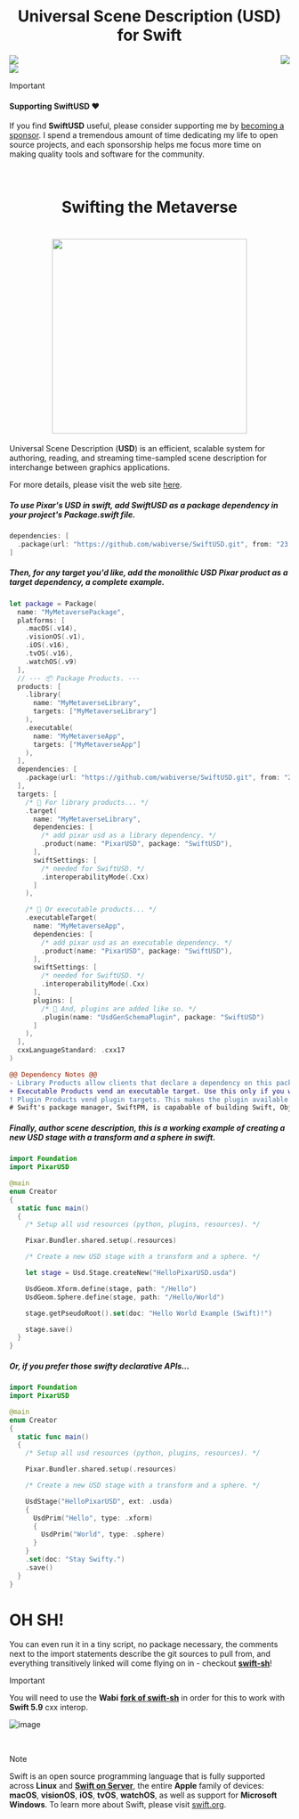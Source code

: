 <!-- markdownlint-configure-file {
  "MD013": {
    "code_blocks": false,
    "tables": false
  },
  "MD033": false,
  "MD041": false
} -->


<div align="center">

# Universal Scene Description (USD) for Swift

</div>

<sup>
  <div>
    <a href="https://wabi.foundation/pixarusd/documentation/pixarusd">
      <img align=top src="https://img.shields.io/badge/Swift_USD_API_Docs-DocumentationSource?style=for-the-badge&color=F05138&logo=swift&logoColor=white">
    </a>
    <a href="mailto:devs@wabi.foundation?subject=%5BSwiftUSD%20Linux%20Inquiry%5D%20">
      <img align=right src="https://img.shields.io/badge/Linux_|_Support-LinuxAttr?style=for-the-badge&color=003366&logo=linuxFoundation">
    </a>
  </div>
</sup>

<image align=top src="https://www.dropbox.com/scl/fi/cmqz171jkketkvpyojtbx/swiftyusd.png?rlkey=rosui4p7dv410eqvztmynhz56&raw=1">

> [!IMPORTANT]
> #### Supporting SwiftUSD ❤️
> If you find **SwiftUSD** useful, please consider supporting me by [becoming a sponsor](https://github.com/sponsors/wabiverse). I spend a tremendous amount of time dedicating my life to open source projects, and each sponsorship helps me focus more time on making quality tools and software for the community.

<br/>

<div align="center">

# Swifting the Metaverse

</div>

<div align="center">

# <img width="350" src="https://www.dropbox.com/scl/fi/96fxs64ap4aaq9f7vp0yf/swiftusdcropped.png?rlkey=wvgzfodi8skub1svqf1w4g07g&raw=1">

</div>

Universal Scene Description (**USD**) is an efficient, scalable system for
authoring, reading, and streaming time-sampled scene description for
interchange between graphics applications.

For more details, please visit the web site [here](http://openusd.org).

##### To use Pixar's USD in swift, add SwiftUSD as a package dependency in your project's Package.swift file.
```swift
dependencies: [
  .package(url: "https://github.com/wabiverse/SwiftUSD.git", from: "23.11.29"),
]
```


##### Then, for any target you'd like, add the monolithic USD **Pixar** product as a target dependency, a complete example.
```swift
let package = Package(
  name: "MyMetaversePackage",
  platforms: [
    .macOS(.v14),
    .visionOS(.v1),
    .iOS(.v16),
    .tvOS(.v16),
    .watchOS(.v9)
  ],
  // --- 📦 Package Products. ---
  products: [
    .library(
      name: "MyMetaverseLibrary",
      targets: ["MyMetaverseLibrary"]
    ),
    .executable(
      name: "MyMetaverseApp",
      targets: ["MyMetaverseApp"]
    ),
  ],
  dependencies: [
    .package(url: "https://github.com/wabiverse/SwiftUSD.git", from: "23.11.29")
  ],
  targets: [
    /* 📕 For library products... */
    .target(
      name: "MyMetaverseLibrary",
      dependencies: [
        /* add pixar usd as a library dependency. */
        .product(name: "PixarUSD", package: "SwiftUSD"),
      ],
      swiftSettings: [
        /* needed for SwiftUSD. */
        .interoperabilityMode(.Cxx)
      ]
    ),

    /* 📗 Or executable products... */
    .executableTarget(
      name: "MyMetaverseApp",
      dependencies: [
        /* add pixar usd as an executable dependency. */
        .product(name: "PixarUSD", package: "SwiftUSD"),
      ],
      swiftSettings: [
        /* needed for SwiftUSD. */
        .interoperabilityMode(.Cxx)
      ],
      plugins: [
        /* 📙 And, plugins are added like so. */
        .plugin(name: "UsdGenSchemaPlugin", package: "SwiftUSD")
      ]
    ),
  ],
  cxxLanguageStandard: .cxx17
)
```

```diff
@@ Dependency Notes @@
- Library Products allow clients that declare a dependency on this package to use the package’s functionality.
+ Executable Products vend an executable target. Use this only if you want to make the executable available to clients.
! Plugin Products vend plugin targets. This makes the plugin available to clients that integrate the Swift package.
# Swift's package manager, SwiftPM, is capabable of building Swift, Objective-C/C++, and C/C++ code.
```

##### Finally, author scene description, this is a working example of creating a new USD stage with a transform and a sphere in swift.
```swift
import Foundation
import PixarUSD

@main
enum Creator
{
  static func main()
  {
    /* Setup all usd resources (python, plugins, resources). */

    Pixar.Bundler.shared.setup(.resources)

    /* Create a new USD stage with a transform and a sphere. */

    let stage = Usd.Stage.createNew("HelloPixarUSD.usda")

    UsdGeom.Xform.define(stage, path: "/Hello")
    UsdGeom.Sphere.define(stage, path: "/Hello/World")

    stage.getPseudoRoot().set(doc: "Hello World Example (Swift)!")

    stage.save()
  }
}
```

##### Or, if you prefer those swifty declarative APIs...
```swift
import Foundation
import PixarUSD

@main
enum Creator
{
  static func main()
  {
    /* Setup all usd resources (python, plugins, resources). */

    Pixar.Bundler.shared.setup(.resources)

    /* Create a new USD stage with a transform and a sphere. */

    UsdStage("HelloPixarUSD", ext: .usda)
    {
      UsdPrim("Hello", type: .xform)
      {
        UsdPrim("World", type: .sphere)
      }
    }
    .set(doc: "Stay Swifty.")
    .save()
  }
}
```

# **OH SH!**
You can even run it in a tiny script, no package necessary, the comments next to the import
statements describe the git sources to pull from, and everything transitively linked will come flying
on in - checkout [**swift-sh**](https://github.com/mxcl/swift-sh)!

> [!IMPORTANT]
> You will need to use the **Wabi** [**fork of swift-sh**](https://github.com/wabiverse/swift-sh)
> in order for this to work with **Swift 5.9** cxx interop.


![image](https://github.com/wabiverse/SwiftUSD/assets/18516968/1ee63339-b0b3-4f50-920b-9f6beb7cc227)



<br>

> [!NOTE]
> Swift is an open source programming language that is fully supported across **Linux** and [**Swift on Server**](https://www.swift.org/server/), the entire **Apple** family of devices: **macOS**, **visionOS**, **iOS**, **tvOS**, **watchOS**, as well as support for **Microsoft Windows**. To learn more about Swift, please visit [swift.org](https://www.swift.org).

<br>
